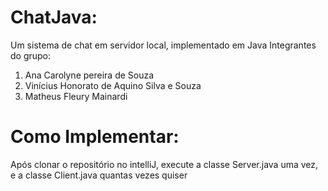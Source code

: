 # ChatJava: 
Um sistema de chat em servidor local, implementado em Java
Integrantes do grupo:
 1. Ana Carolyne pereira de Souza
 2. Vinícius Honorato de Aquino Silva e Souza
 3. Matheus Fleury Mainardi

# Como Implementar:
 Após clonar o repositório no intelliJ, execute a classe Server.java uma vez, e a classe Client.java quantas vezes quiser
